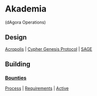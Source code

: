 # Akademia
(dAgora Operations)

## Design

[Acropolis](#) | [Cypher Genesis Protocol](#) | [SAGE](#)

## Building

### [Bounties]()

[Process]() | [Requirements]() | [Active](https://github.com/decentragora/Akademia/issues)

